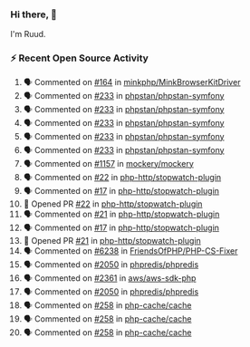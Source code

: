 ### Hi there, 👋

I'm Ruud.
 
### :zap: Recent Open Source Activity

<!--START_SECTION:activity-->
1. 🗣 Commented on [#164](https://github.com/minkphp/MinkBrowserKitDriver/issues/164) in [minkphp/MinkBrowserKitDriver](https://github.com/minkphp/MinkBrowserKitDriver)
2. 🗣 Commented on [#233](https://github.com/phpstan/phpstan-symfony/issues/233) in [phpstan/phpstan-symfony](https://github.com/phpstan/phpstan-symfony)
3. 🗣 Commented on [#233](https://github.com/phpstan/phpstan-symfony/issues/233) in [phpstan/phpstan-symfony](https://github.com/phpstan/phpstan-symfony)
4. 🗣 Commented on [#233](https://github.com/phpstan/phpstan-symfony/issues/233) in [phpstan/phpstan-symfony](https://github.com/phpstan/phpstan-symfony)
5. 🗣 Commented on [#233](https://github.com/phpstan/phpstan-symfony/issues/233) in [phpstan/phpstan-symfony](https://github.com/phpstan/phpstan-symfony)
6. 🗣 Commented on [#233](https://github.com/phpstan/phpstan-symfony/issues/233) in [phpstan/phpstan-symfony](https://github.com/phpstan/phpstan-symfony)
7. 🗣 Commented on [#1157](https://github.com/mockery/mockery/issues/1157) in [mockery/mockery](https://github.com/mockery/mockery)
8. 🗣 Commented on [#22](https://github.com/php-http/stopwatch-plugin/issues/22) in [php-http/stopwatch-plugin](https://github.com/php-http/stopwatch-plugin)
9. 🗣 Commented on [#17](https://github.com/php-http/stopwatch-plugin/issues/17) in [php-http/stopwatch-plugin](https://github.com/php-http/stopwatch-plugin)
10. 💪 Opened PR [#22](https://github.com/php-http/stopwatch-plugin/pull/22) in [php-http/stopwatch-plugin](https://github.com/php-http/stopwatch-plugin)
11. 🗣 Commented on [#21](https://github.com/php-http/stopwatch-plugin/issues/21) in [php-http/stopwatch-plugin](https://github.com/php-http/stopwatch-plugin)
12. 🗣 Commented on [#17](https://github.com/php-http/stopwatch-plugin/issues/17) in [php-http/stopwatch-plugin](https://github.com/php-http/stopwatch-plugin)
13. 💪 Opened PR [#21](https://github.com/php-http/stopwatch-plugin/pull/21) in [php-http/stopwatch-plugin](https://github.com/php-http/stopwatch-plugin)
14. 🗣 Commented on [#6238](https://github.com/FriendsOfPHP/PHP-CS-Fixer/issues/6238) in [FriendsOfPHP/PHP-CS-Fixer](https://github.com/FriendsOfPHP/PHP-CS-Fixer)
15. 🗣 Commented on [#2050](https://github.com/phpredis/phpredis/issues/2050) in [phpredis/phpredis](https://github.com/phpredis/phpredis)
16. 🗣 Commented on [#2361](https://github.com/aws/aws-sdk-php/issues/2361) in [aws/aws-sdk-php](https://github.com/aws/aws-sdk-php)
17. 🗣 Commented on [#2050](https://github.com/phpredis/phpredis/issues/2050) in [phpredis/phpredis](https://github.com/phpredis/phpredis)
18. 🗣 Commented on [#258](https://github.com/php-cache/cache/issues/258) in [php-cache/cache](https://github.com/php-cache/cache)
19. 🗣 Commented on [#258](https://github.com/php-cache/cache/issues/258) in [php-cache/cache](https://github.com/php-cache/cache)
20. 🗣 Commented on [#258](https://github.com/php-cache/cache/issues/258) in [php-cache/cache](https://github.com/php-cache/cache)
<!--END_SECTION:activity-->
